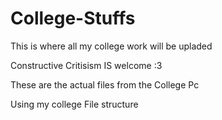 # College-Stuffs
This is where all my college work will be upladed

Constructive Critisism IS welcome :3

These are the actual files from the College Pc

Using my college File structure

